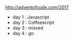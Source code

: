 http://adventofcode.com/2017

* day 1 : Javascript
* day 2 : Coffeescript
* day 3 : missed
* day 4 : go
